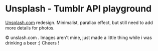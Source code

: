 Unsplash - Tumblr API playground
=======================

[Unsplash.com](http://www.unsplash.com) redesign. Minimalist, parallax effect, but
still need to add more details for photos.


&copy; unslash.com . Images aren't mine, just made a little thing while i was
drinking a beer :) Cheers !
